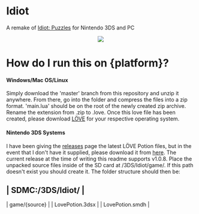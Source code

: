 # Idiot
A remake of [Idiot: Puzzles](http://forum.stabyourself.net/viewtopic.php?f=11&t=3311) for Nintendo 3DS and PC

<p align="center">
  <img src="http://i.imgur.com/jN4E68E.png"/>
</p>

# How do I run this on {platform}?

#### Windows/Mac OS/Linux
  Simply download the 'master' branch from this repository and unzip it anywhere.
From there, go into the folder and compress the files into a zip format. 'main.lua' should be on the root of the
newly created zip archive. Rename the extension from .zip to .love. Once this love file has been created, please
download [LÖVE](https://www.love2d.org/) for your respective operating system.

#### Nintendo 3DS Systems
  I have been giving the [releases](https://github.com/TurtleP/Idiot/releases) page the latest LÖVE Potion files, but in 
the event that I don't have it supplied, please download it from [here](https://github.com/VideahGams/LovePotion/releases).
The current release at the time of writing this readme supports v1.0.8. Place the unpacked source files inside of the SD card
at /3DS/Idiot/game/. If this path doesn't exist you should create it. The folder structure should then be:

| SDMC:/3DS/Idiot/ |
--------------------
| game/{source}    |
| LovePotion.3dsx  |
| LovePotion.smdh  |
